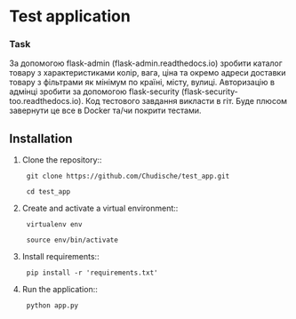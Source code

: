 # Test application 

### Task

За допомогою flask-admin (flask-admin.readthedocs.io) зробити каталог товару з характеристиками колір, вага, ціна та окремо адреси доставки товару з фільтрами як мінімум по країні, місту, вулиці.
Авторизацію в адмінці зробити за допомогою flask-security (flask-security-too.readthedocs.io).
Код тестового завдання викласти в гіт.
Буде плюсом завернути це все в Docker та/чи покрити тестами.

## Installation

1. Clone the repository::

    ```
     git clone https://github.com/Chudische/test_app.git

     cd test_app
    ```

2. Create and activate a virtual environment::

    ```
     virtualenv env

     source env/bin/activate
    ```

3. Install requirements::

    ```
     pip install -r 'requirements.txt'
    ```

4. Run the application::

    ```
     python app.py
    ```
    